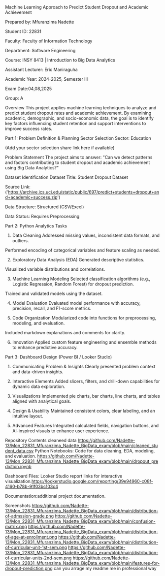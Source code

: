 Machine Learning Approach to Predict Student Dropout and Academic Achievement


Prepared by: Mfuranzima Nadette

Student ID: 22831

Faculty: Faculty of Information Technology

Department: Software Engineering

Course: INSY 8413 | Introduction to Big Data Analytics

Assistant Lecturer: Eric Maniraguha

Academic Year: 2024-2025, Semester III

Exam Date:04,08,2025

Group: A


Overview
This project applies machine learning techniques to analyze and predict student dropout rates and academic achievement. By examining academic, demographic, and socio-economic data, the goal is to identify key factors influencing student retention and support interventions to improve success rates.

Part 1: Problem Definition & Planning
Sector Selection
Sector: Education

(Add your sector selection share link here if available)

Problem Statement
The project aims to answer:
"Can we detect patterns and factors contributing to student dropout and academic achievement using Big Data Analytics?"

Dataset Identification
Dataset Title: Student Dropout Dataset

Source Link: ('https://archive.ics.uci.edu/static/public/697/predict+students+dropout+and+academic+success.zip')

Data Structure: Structured (CSV/Excel)

Data Status: Requires Preprocessing

Part 2: Python Analytics Tasks
1. Data Cleaning
Addressed missing values, inconsistent data formats, and outliers.

Performed encoding of categorical variables and feature scaling as needed.

2. Exploratory Data Analysis (EDA)
Generated descriptive statistics.

Visualized variable distributions and correlations.

3. Machine Learning Modeling
Selected classification algorithms (e.g., Logistic Regression, Random Forest) for dropout prediction.

Trained and validated models using the dataset.

4. Model Evaluation
Evaluated model performance with accuracy, precision, recall, and F1-score metrics.

5. Code Organization
Modularized code into functions for preprocessing, modeling, and evaluation.

Included markdown explanations and comments for clarity.

6. Innovation
Applied custom feature engineering and ensemble methods to enhance predictive accuracy.

Part 3: Dashboard Design (Power BI / Looker Studio)
1. Communicating Problem & Insights
Clearly presented problem context and data-driven insights.

2. Interactive Elements
Added slicers, filters, and drill-down capabilities for dynamic data exploration.

3. Visualizations
Implemented pie charts, bar charts, line charts, and tables aligned with analytical goals.

4. Design & Usability
Maintained consistent colors, clear labeling, and an intuitive layout.

5. Advanced Features
Integrated calculated fields, navigation buttons, and AI-inspired visuals to enhance user experience.

Repository Contents
cleaneed data https://github.com/Nadette-13/Mon_22831_Mfuranzima_Nadette_BigData_exam/blob/main/cleaned_student_data.csv
Python Notebooks: Code for data cleaning, EDA, modeling, and evaluation.
https://github.com/Nadette-13/Mon_22831_Mfuranzima_Nadette_BigData_exam/blob/main/dropout_prediction.ipynb

Dashboard Files:  Looker Studio report links for interactive visualization.https://lookerstudio.google.com/reporting/39e94960-c08f-4160-b78b-91f03bc103c4


Documentation:additional project documentation.

Screenshots
https://github.com/Nadette-13/Mon_22831_Mfuranzima_Nadette_BigData_exam/blob/main/distribution-of-admssion-grade.png
https://github.com/Nadette-13/Mon_22831_Mfuranzima_Nadette_BigData_exam/blob/main/confusion-matrix.png
https://github.com/Nadette-13/Mon_22831_Mfuranzima_Nadette_BigData_exam/blob/main/distribution-of-age-at-enrollment.png
https://github.com/Nadette-13/Mon_22831_Mfuranzima_Nadette_BigData_exam/blob/main/distribution-of-curricular-unit-1st-sem.png
https://github.com/Nadette-13/Mon_22831_Mfuranzima_Nadette_BigData_exam/blob/main/distribution-of-curricular-units-2nd-sem.png
https://github.com/Nadette-13/Mon_22831_Mfuranzima_Nadette_BigData_exam/blob/main/features-for-dropout-prediction.png
 can you arrage my readme me in professional way 


